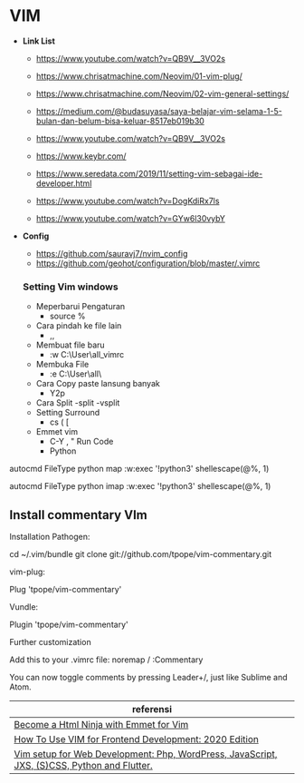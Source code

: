 # **VIM**

- **Link List**

  - https://www.youtube.com/watch?v=QB9V__3VO2s

  - https://www.chrisatmachine.com/Neovim/01-vim-plug/

  - https://www.chrisatmachine.com/Neovim/02-vim-general-settings/

  - https://medium.com/@budasuyasa/saya-belajar-vim-selama-1-5-bulan-dan-belum-bisa-keluar-8517eb019b30

  - https://www.youtube.com/watch?v=QB9V__3VO2s

  - https://www.keybr.com/

  - https://www.seredata.com/2019/11/setting-vim-sebagai-ide-developer.html
  
  - https://www.youtube.com/watch?v=DogKdiRx7ls
  
  - https://www.youtube.com/watch?v=GYw6l30vybY
  
- **Config**
  - https://github.com/sauravj7/nvim_config
  - https://github.com/geohot/configuration/blob/master/.vimrc
  
  
  ### Setting Vim windows
  - Meperbarui Pengaturan
    - source %
  - Cara pindah ke file lain
    - ,,
  - Membuat file baru
    - :w C:\User\all\_vimrc
  - Membuka File
    - :e C:\User\all\
  - Cara Copy paste lansung banyak
    - Y2p
  - Cara Split 
    -split
    -vsplit
  - Setting Surround
    - cs ( [
  - Emmet vim
    - C-Y ,
  " Run Code 
    - Python
    
autocmd FileType python map <buffer> <F9> :w<CR>:exec '!python3' shellescape(@%, 1)<CR>
  
autocmd FileType python imap <buffer> <F9> <esc>:w<CR>:exec '!python3' shellescape(@%, 1)<CR>
  
## Install commentary VIm
Installation
Pathogen:

cd ~/.vim/bundle
git clone git://github.com/tpope/vim-commentary.git

vim-plug:

Plug 'tpope/vim-commentary'

Vundle:

Plugin 'tpope/vim-commentary'

Further customization

Add this to your .vimrc file: noremap <leader>/ :Commentary<cr>

You can now toggle comments by pressing Leader+/, just like Sublime and Atom.

|referensi|
|---------|
|[Become a Html Ninja with Emmet for Vim](https://medium.com/vim-drops/be-a-html-ninja-with-emmet-for-vim-feee15447ef1)|
|[How To Use VIM for Frontend Development: 2020 Edition](https://hackernoon.com/how-to-use-vim-for-frontend-development-2020-edition-dac83yyh)
|[Vim setup for Web Development: Php, WordPress, JavaScript, JXS, (S)CSS, Python and Flutter.](https://marioyepes.com/vim-setup-for-modern-web-development/)
